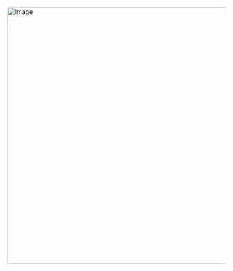 <img width="508" height="591" alt="Image" src="https://github.com/user-attachments/assets/3d5149b3-8749-4e77-a9c2-1feb92d06835" />
